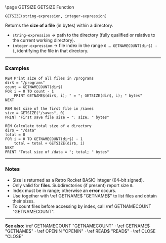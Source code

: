 \page GETSIZE GETSIZE Function

```basic
GETSIZE(string-expression, integer-expression)
```

Returns the **size of a file** (in bytes) within a directory.

* `string-expression` → path to the directory (fully qualified or relative to the current working directory).
* `integer-expression` → file index in the range `0 … GETNAMECOUNT(dir$) - 1`, identifying the file in that directory.

---

### Examples

```basic
REM Print size of all files in /programs
dir$ = "/programs"
count = GETNAMECOUNT(dir$)
FOR i = 0 TO count - 1
    PRINT GETNAME$(dir$, i); " = "; GETSIZE(dir$, i); " bytes"
NEXT
```

```basic
REM Get size of the first file in /saves
size = GETSIZE("/saves", 0)
PRINT "First save file size = "; size; " bytes"
```

```basic
REM Calculate total size of a directory
dir$ = "/data"
total = 0
FOR i = 0 TO GETNAMECOUNT(dir$) - 1
    total = total + GETSIZE(dir$, i)
NEXT
PRINT "Total size of /data = "; total; " bytes"
```

---

### Notes

* Size is returned as a Retro Rocket BASIC integer (64-bit signed).
* Only valid for **files**. Subdirectories (if present) report size `0`.
* Index must be in range; otherwise an **error** occurs.
* Use together with \ref GETNAME\$ "GETNAME\$" to list files and obtain their sizes.
* To count files before accessing by index, call \ref GETNAMECOUNT "GETNAMECOUNT".

---

**See also:**
\ref GETNAMECOUNT "GETNAMECOUNT" · \ref GETNAME\$ "GETNAME\$" · \ref OPENIN "OPENIN" · \ref READ\$ "READ\$" · \ref CLOSE "CLOSE"
